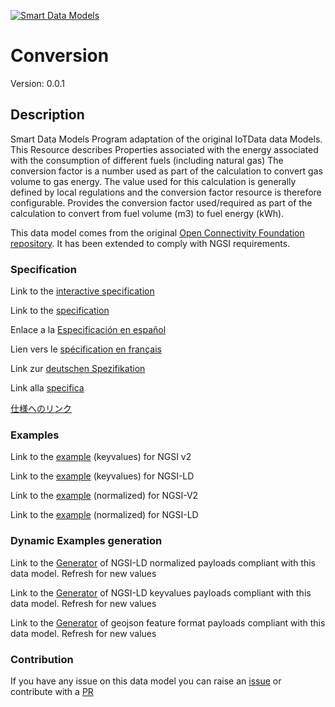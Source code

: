 [![Smart Data Models](https://smartdatamodels.org/wp-content/uploads/2022/01/SmartDataModels_logo.png "Logo")](https://smartdatamodels.org)
# Conversion
Version: 0.0.1

## Description 

Smart Data Models Program adaptation of the original IoTData data Models. This Resource describes Properties associated with the energy associated with the consumption of different fuels (including natural gas) The conversion factor is a number used as part of the calculation to convert gas volume to gas energy. The value used for this calculation is generally defined by local regulations and the conversion factor resource is therefore configurable. Provides the conversion factor used/required as part of the calculation to convert from fuel volume (m3) to fuel energy (kWh). 

This data model comes from the original [Open Connectivity Foundation repository](https://github.com/openconnectivityfoundation/IoTDataModels). It has been extended to comply with NGSI requirements.
### Specification

Link to the [interactive specification](https://swagger.lab.fiware.org/?url=https://smart-data-models.github.io/dataModel.OCF/Conversion/swagger.yaml)

Link to the [specification](https://github.com/smart-data-models/dataModel.OCF/blob/master/Conversion/doc/spec.md)

Enlace a la [Especificación en español](https://github.com/smart-data-models/dataModel.OCF/blob/master/Conversion/doc/spec_ES.md)

Lien vers le [spécification en français](https://github.com/smart-data-models/dataModel.OCF/blob/master/Conversion/doc/spec_FR.md)

Link zur [deutschen Spezifikation](https://github.com/smart-data-models/dataModel.OCF/blob/master/Conversion/doc/spec_DE.md)

Link alla [specifica](https://github.com/smart-data-models/dataModel.OCF/blob/master/Conversion/doc/spec_IT.md)

[仕様へのリンク](https://github.com/smart-data-models/dataModel.OCF/blob/master/Conversion/doc/spec_JA.md)
### Examples

Link to the [example](https://smart-data-models.github.io/dataModel.OCF/Conversion/examples/example.json) (keyvalues) for NGSI v2

Link to the [example](https://smart-data-models.github.io/dataModel.OCF/Conversion/examples/example.jsonld) (keyvalues) for NGSI-LD

Link to the [example](https://smart-data-models.github.io/dataModel.OCF/Conversion/examples/example-normalized.json) (normalized) for NGSI-V2

Link to the [example](https://smart-data-models.github.io/dataModel.OCF/Conversion/examples/example-normalized.jsonld) (normalized) for NGSI-LD
### Dynamic Examples generation

Link to the [Generator](https://smartdatamodels.org/extra/ngsi-ld_generator.php?schemaUrl=https://raw.githubusercontent.com/smart-data-models/dataModel.OCF/master/Conversion/schema.json&email=info@smartdatamodels.org) of NGSI-LD normalized payloads compliant with this data model. Refresh for new values

Link to the [Generator](https://smartdatamodels.org/extra/ngsi-ld_generator_keyvalues.php?schemaUrl=https://raw.githubusercontent.com/smart-data-models/dataModel.OCF/master/Conversion/schema.json&email=info@smartdatamodels.org) of NGSI-LD keyvalues payloads compliant with this data model. Refresh for new values

Link to the [Generator](https://smartdatamodels.org/extra/geojson_features_generator.php?schemaUrl=https://raw.githubusercontent.com/smart-data-models/dataModel.OCF/master/Conversion/schema.json&email=info@smartdatamodels.org) of geojson feature format payloads compliant with this data model. Refresh for new values
### Contribution

 If you have any issue on this data model you can raise an [issue](https://github.com/smart-data-models/dataModel.OCF/issues)  or contribute with a [PR](https://github.com/smart-data-models/dataModel.OCF/pulls)